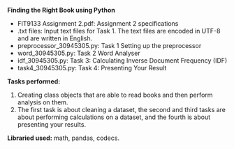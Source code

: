 **Finding the Right Book using Python**

- FIT9133 Assignment 2.pdf: Assignment 2 specifications
- .txt files: Input text files for Task 1. The text files are encoded in UTF-8 and are written in English. 
- preprocessor_30945305.py: Task 1 Setting up the preprocessor 
- word_30945305.py: Task 2 Word Analyser
- idf_30945305.py: Task 3: Calculating Inverse Document Frequency (IDF)
- task4_30945305.py: Task 4: Presenting Your Result

**Tasks performed:**
1. Creating class objects that are able to read books and then perform analysis on them.
2. The first task is about cleaning a dataset, the second and third tasks are about performing calculations on a dataset, and the fourth is about presenting your results. 

**Libraried used:** math, pandas, codecs. 
